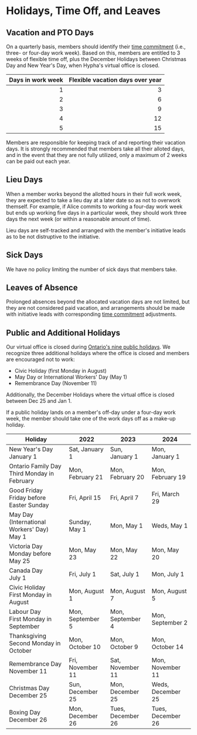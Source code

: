 # Holidays, Time Off, and Leaves

## Vacation and PTO Days

On a quarterly basis, members should identify their [time commitment](time-commitment.md) (i.e., three- or four-day work week). Based on this, members are entitled to 3 weeks of flexible time off, plus the December Holidays between Christmas Day and New Year's Day, when Hypha's virtual office is closed.

| Days in work week | Flexible vacation days over year |
|------------------:|---------------------------------:|
|                 1 |                                3 |
|                 2 |                                6 |
|                 3 |                                9 |
|                 4 |                               12 |
|                 5 |                               15 |

Members are responsible for keeping track of and reporting their vacation days. It is strongly recommended that members take all their alloted days, and in the event that they are not fully utilized, only a maximum of 2 weeks can be paid out each year.

## Lieu Days

When a member works beyond the allotted hours in their full work week, they are expected to take a lieu day at a later date so as not to overwork themself. For example, if Alice commits to working a four-day work week but ends up working five days in a particular week, they should work three days the next week (or within a reasonable amount of time).

Lieu days are self-tracked and arranged with the member's initiative leads as to be not distruptive to the initiative.

## Sick Days

We have no policy limiting the number of sick days that members take.

## Leaves of Absence

Prolonged absences beyond the allocated vacation days are not limited, but they are not considered paid vacation, and arrangements should be made with initiative leads with corresponding [time commitment](time-commitment.md) adjustments.

## Public and Additional Holidays

Our virtual office is closed during [Ontario's nine public holidays](https://www.ontario.ca/document/your-guide-employment-standards-act-0/public-holidays). We recognize three additional holidays where the office is closed and members are encouraged not to work:

- Civic Holiday (first Monday in August)
- May Day or International Workers' Day (May 1)
- Remembrance Day (November 11)

Additionally, the December Holidays where the virtual office is closed between Dec 25 and Jan 1.

If a public holiday lands on a member's off-day under a four-day work week, the member should take one of the work days off as a make-up holiday.

| **Holiday**                                      | **2022**         | **2023**          | **2024**          |
|--------------------------------------------------|------------------|-------------------|-------------------|
| New Year's Day<br />January 1                    | Sat, January 1   | Sun, January 1    | Mon, January 1    |
| Ontario Family Day<br />Third Monday in February | Mon, February 21 | Mon, February 20  | Mon, February 19  |
| Good Friday<br />Friday before Easter Sunday     | Fri, April 15    | Fri, April 7      | Fri, March 29     |
| May Day (International Workers' Day)<br />May 1  | Sunday, May 1    | Mon, May 1        |Weds, May 1        |
| Victoria Day<br />Monday before May 25           | Mon, May 23      | Mon, May 22       | Mon, May 20       |
| Canada Day<br />July 1                           | Fri, July 1      | Sat, July 1       | Mon, July 1       |
| Civic Holiday<br />First Monday in August        | Mon, August 1    | Mon, August 7     | Mon, August 5     |
| Labour Day<br />First Monday in September        | Mon, September 5 | Mon, September 4  | Mon, September 2  |
| Thanksgiving<br />Second Monday in October       | Mon, October 10  | Mon, October 9    | Mon, October 14   |
| Remembrance Day<br />November 11                 | Fri, November 11 | Sat, November 11  | Mon, November 11  |
| Christmas Day<br />December 25                   | Sun, December 25 | Mon, December 25  | Weds, December 25 |
| Boxing Day<br />December 26                      | Mon, December 26 | Tues, December 26 | Tues, December 26 |

